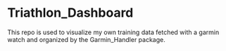 # Triathlon_Dashboard
This repo is used to visualize my own training data fetched with a garmin watch and organized by the Garmin_Handler package.
